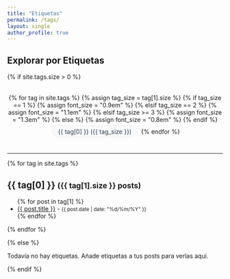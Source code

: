 ```yaml
---
title: "Etiquetas"
permalink: /tags/
layout: single
author_profile: true
---
```


## Explorar por Etiquetas

{% if site.tags.size > 0 %}
<div class="tags-cloud">
{% for tag in site.tags %}
  {% assign tag_size = tag[1].size %}
  {% if tag_size == 1 %}
    {% assign font_size = "0.9em" %}
  {% elsif tag_size == 2 %}
    {% assign font_size = "1.1em" %}
  {% elsif tag_size >= 3 %}
    {% assign font_size = "1.3em" %}
  {% else %}
    {% assign font_size = "0.8em" %}
  {% endif %}
  
  <a href="#{{ tag[0] | slugify }}" style="font-size: {{ font_size }}; margin: 0.3rem; display: inline-block;">
    {{ tag[0] }} ({{ tag_size }})
  </a>
{% endfor %}
</div>

<hr>

{% for tag in site.tags %}
<h2 id="{{ tag[0] | slugify }}">{{ tag[0] }} <small>({{ tag[1].size }} posts)</small></h2>
<ul>
{% for post in tag[1] %}
  <li><a href="{{ post.url }}">{{ post.title }}</a> - <small>{{ post.date | date: "%d/%m/%Y" }}</small></li>
{% endfor %}
</ul>
{% endfor %}

<style>
.tags-cloud {
  text-align: center;
  margin: 2rem 0;
}
.tags-cloud a {
  background: #f8f9fa;
  padding: 0.3rem 0.8rem;
  border-radius: 20px;
  text-decoration: none;
  color: #2c3e50;
  border: 1px solid #e9ecef;
}
.tags-cloud a:hover {
  background: #007acc;
  color: white;
}
</style>

{% else %}
<p class="notice--info">Todavía no hay etiquetas. Añade etiquetas a tus posts para verlas aquí.</p>
{% endif %}